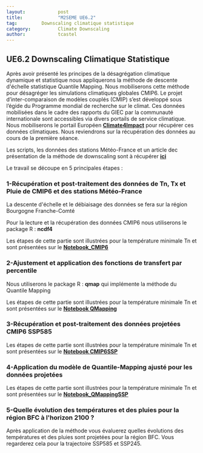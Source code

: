 ```yaml
---
layout:            post
title:             "M2SEME UE6.2"
tag:         Downscaling climatique statistique
category:          Climate Downscaling
author:            tcastel
---
```



## UE6.2 Downscaling Climatique Statistique

Après avoir présenté les principes de la désagrégation climatique dynamique et statistique nous appliquerons la méthode de descente d'échelle statistique Quantile Mapping. Nous mobiliserons cette méthode pour désagréger les simulations climatiques globales CMIP6. Le projet d’inter-comparaison de modèles couplés (CMIP) s’est développé sous l’égide du Programme mondial de recherche sur le climat. Ces données mobilisées dans le cadre des rapports du GIEC par la communauté internationale sont accessibles via divers portails de service climatique. Nous mobiliserons le portail Européen [**Climate4Impact**](https://climate4impact.eu/impactportal/data/esgfsearch.jsp#) pour récupérer ces données climatiques. Nous reviendrons sur la récupération des données au cours de la première séance.

Les scripts, les données des stations Météo-France et un article dec présentation de la méthode de downscaling sont à récupérer [**ici**](https://filesender.renater.fr/?s=download&token=4957dec7-2207-46f7-8454-22eea557096f)

Le travail se découpe en 5 principales étapes :

### 1-Récupération et post-traitement des données de Tn, Tx et Pluie de CMIP6 et des stations Météo-France
La descente d'échelle et le débiaisage des données se fera sur la région Bourgogne Franche-Comté

Pour la lecture et la récupération des données CMIP6 nous utiliserons le package R : **ncdf4**

Les étapes de cette partie sont illustrées pour la température minimale Tn et sont présentées sur le [**Notebook_CMIP6**](https://github.com/thierrycastel/tcnotebook/blob/master/M2SEME_UE62/UE62_readCMIP6.ipynb)

### 2-Ajustement et application des fonctions de transfert par percentile

Nous utiliserons le package R : **qmap** qui implémente la méthode du Quantile Mapping

Les étapes de cette partie sont illustrées pour la température minimale Tn et sont présentées sur le [**Notebook QMapping**](https://github.com/thierrycastel/tcnotebook/blob/master/M2SEME_UE62/UE62_QMappingCMIP6.ipynb)

### 3-Récupération et post-traitement des données projetées CMIP6 SSP585

Les étapes de cette partie sont illustrées pour la température minimale Tn et sont présentées sur le [**Notebook CMIP6SSP**](https://github.com/thierrycastel/tcnotebook/blob/master/M2SEME_UE62/UE62_readSSPCMIP6.ipynb)

### 4-Application du modèle de Quantile-Mapping ajusté pour les données projetées

Les étapes de cette partie sont illustrées pour la température minimale Tn et sont présentées sur le [**Notebook_QMappingSSP**](https://github.com/thierrycastel/tcnotebook/blob/master/M2SEME_UE62/UE62_QMapping_CMIP6SSP.ipynb)

### 5-Quelle évolution des températures et des pluies pour la région BFC à l'horizon 2100 ?

Après application de la méthode vous évaluerez quelles évolutions des températures et des pluies sont projetées pour la région BFC. Vous regarderez cela pour la trajectoire SSP585 et SSP245.
